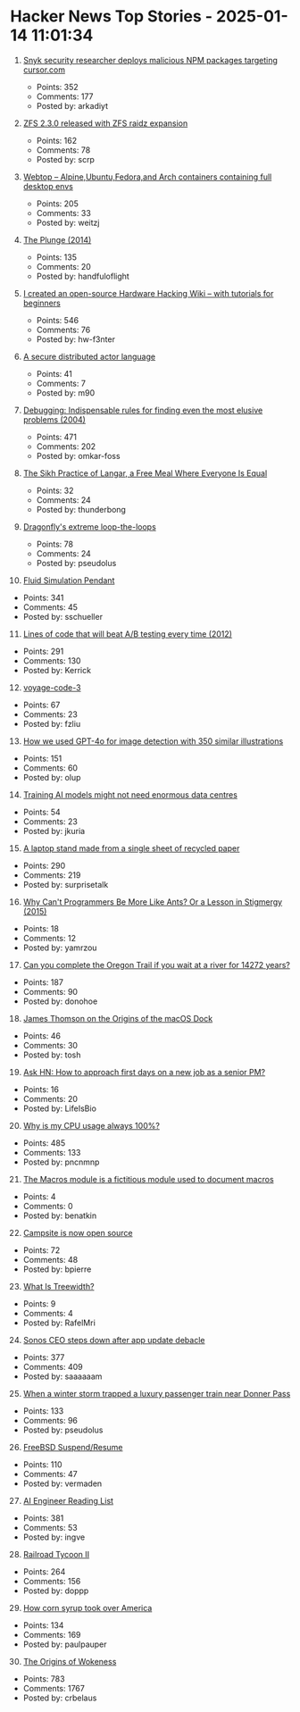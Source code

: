 # Hacker News Top Stories - 2025-01-14 11:01:34

1. [Snyk security researcher deploys malicious NPM packages targeting cursor.com](https://sourcecodered.com/snyk-malicious-npm-package/)
   - Points: 352
   - Comments: 177
   - Posted by: arkadiyt

2. [ZFS 2.3.0 released with ZFS raidz expansion](https://github.com/openzfs/zfs/releases/tag/zfs-2.3.0)
   - Points: 162
   - Comments: 78
   - Posted by: scrp

3. [Webtop – Alpine,Ubuntu,Fedora,and Arch containers containing full desktop envs](https://docs.linuxserver.io/images/docker-webtop/)
   - Points: 205
   - Comments: 33
   - Posted by: weitzj

4. [The Plunge (2014)](https://grantland.com/features/the-plunge-shavarsh-karapetyan-heroic-rescue-armenia-trolleybus-ussr-history-finswimming/)
   - Points: 135
   - Comments: 20
   - Posted by: handfuloflight

5. [I created an open-source Hardware Hacking Wiki – with tutorials for beginners](https://www.hardbreak.wiki)
   - Points: 546
   - Comments: 76
   - Posted by: hw-f3nter

6. [A secure distributed actor language](https://mistysystem.com/)
   - Points: 41
   - Comments: 7
   - Posted by: m90

7. [Debugging: Indispensable rules for finding even the most elusive problems (2004)](https://dwheeler.com/essays/debugging-agans.html)
   - Points: 471
   - Comments: 202
   - Posted by: omkar-foss

8. [The Sikh Practice of Langar, a Free Meal Where Everyone Is Equal](https://www.wttw.com/playlist/2022/04/05/langar-maah-chhole-daal)
   - Points: 32
   - Comments: 24
   - Posted by: thunderbong

9. [Dragonfly's extreme loop-the-loops](https://www.science.org/content/article/absolutely-insane-dragonfly-s-extreme-loop-loops-are-unparalleled-nature)
   - Points: 78
   - Comments: 24
   - Posted by: pseudolus

10. [Fluid Simulation Pendant](https://mitxela.com/projects/fluid-pendant)
   - Points: 341
   - Comments: 45
   - Posted by: sschueller

11. [Lines of code that will beat A/B testing every time (2012)](https://stevehanov.ca/blog/index.php?id=132)
   - Points: 291
   - Comments: 130
   - Posted by: Kerrick

12. [voyage-code-3](https://blog.voyageai.com/2024/12/04/voyage-code-3/)
   - Points: 67
   - Comments: 23
   - Posted by: fzliu

13. [How we used GPT-4o for image detection with 350 similar illustrations](https://olup-blog.pages.dev/stories/image-detection-cars)
   - Points: 151
   - Comments: 60
   - Posted by: olup

14. [Training AI models might not need enormous data centres](https://www.economist.com/science-and-technology/2025/01/08/training-ai-models-might-not-need-enormous-data-centres)
   - Points: 54
   - Comments: 23
   - Posted by: jkuria

15. [A laptop stand made from a single sheet of recycled paper](https://www.core77.com/posts/134948/A-Laptop-Stand-Made-from-a-Single-Sheet-of-Recycled-Paper)
   - Points: 290
   - Comments: 219
   - Posted by: surprisetalk

16. [Why Can't Programmers Be More Like Ants? Or a Lesson in Stigmergy (2015)](https://blog.ubiquity.acm.org/why-cant-programmers-be-more-like-ants-or-a-lesson-in-stigmergy/)
   - Points: 18
   - Comments: 12
   - Posted by: yamrzou

17. [Can you complete the Oregon Trail if you wait at a river for 14272 years?](https://moral.net.au/writing/2025/01/11/waiting_for_oregon/)
   - Points: 187
   - Comments: 90
   - Posted by: donohoe

18. [James Thomson on the Origins of the macOS Dock](https://daringfireball.net/linked/2025/01/10/thomson-dock)
   - Points: 46
   - Comments: 30
   - Posted by: tosh

19. [Ask HN: How to approach first days on a new job as a senior PM?](undefined)
   - Points: 16
   - Comments: 20
   - Posted by: LifeIsBio

20. [Why is my CPU usage always 100%?](https://www.downtowndougbrown.com/2024/04/why-is-my-cpu-usage-always-100-upgrading-my-chumby-8-kernel-part-9/)
   - Points: 485
   - Comments: 133
   - Posted by: pncnmnp

21. [The Macros module is a fictitious module used to document macros](https://crystal-lang.org/api/1.15.0/Crystal/Macros.html)
   - Points: 4
   - Comments: 0
   - Posted by: benatkin

22. [Campsite is now open source](https://github.com/campsite/campsite)
   - Points: 72
   - Comments: 48
   - Posted by: bpierre

23. [What Is Treewidth?](https://www.ams.org/journals/notices/202502/noti3043/noti3043.html)
   - Points: 9
   - Comments: 4
   - Posted by: RafelMri

24. [Sonos CEO steps down after app update debacle](https://www.reuters.com/business/retail-consumer/sonos-ceo-patrick-spence-steps-down-after-app-update-debacle-2025-01-13/)
   - Points: 377
   - Comments: 409
   - Posted by: saaaaaam

25. [When a winter storm trapped a luxury passenger train near Donner Pass](https://www.smithsonianmag.com/history/when-a-deadly-winter-storm-trapped-a-luxury-passenger-train-near-the-donner-pass-for-three-days-180985782/)
   - Points: 133
   - Comments: 96
   - Posted by: pseudolus

26. [FreeBSD Suspend/Resume](https://vermaden.wordpress.com/2025/01/11/freebsd-suspend-resume/)
   - Points: 110
   - Comments: 47
   - Posted by: vermaden

27. [AI Engineer Reading List](https://www.latent.space/p/2025-papers)
   - Points: 381
   - Comments: 53
   - Posted by: ingve

28. [Railroad Tycoon II](https://www.filfre.net/2025/01/railroad-tycoon-ii/)
   - Points: 264
   - Comments: 156
   - Posted by: doppp

29. [How corn syrup took over America](https://thehustle.co/originals/how-corn-syrup-took-over-america)
   - Points: 134
   - Comments: 169
   - Posted by: paulpauper

30. [The Origins of Wokeness](https://paulgraham.com/woke.html)
   - Points: 783
   - Comments: 1767
   - Posted by: crbelaus

